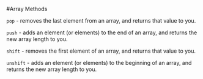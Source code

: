 #Array Methods

`pop` - removes the last element from an array, and returns that value to you.

`push` - adds an element (or elements) to the end of an array, and returns the new array length to you.

`shift` - removes the first element of an array, and returns that value to you.

`unshift` - adds an element (or elements) to the beginning of an array, and returns the new array length to you.
